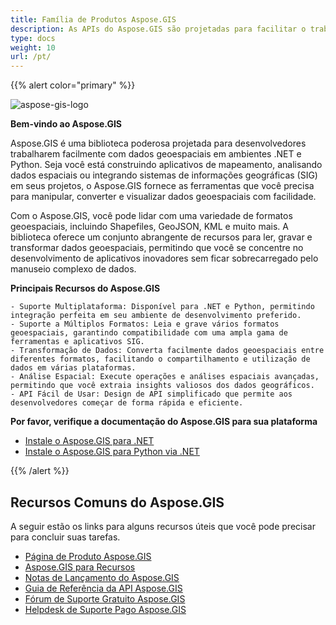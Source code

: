 ```yaml
---
title: Família de Produtos Aspose.GIS
description: As APIs do Aspose.GIS são projetadas para facilitar o trabalho dos desenvolvedores com dados geoespaciais armazenados em vários formatos de arquivo. Permite criar, ler, converter dados geográficos e renderizar mapas sem a necessidade de instalar nenhum software GIS adicional. Versões .NET e Python estão disponíveis
type: docs
weight: 10
url: /pt/
---
```


{{% alert color="primary" %}}

![aspose-gis-logo](aspose-gis-for-net_1.png)

**Bem-vindo ao Aspose.GIS**

Aspose.GIS é uma biblioteca poderosa projetada para desenvolvedores trabalharem facilmente com dados geoespaciais em ambientes .NET e Python. Seja você está construindo aplicativos de mapeamento, analisando dados espaciais ou integrando sistemas de informações geográficas (SIG) em seus projetos, o Aspose.GIS fornece as ferramentas que você precisa para manipular, converter e visualizar dados geoespaciais com facilidade.

Com o Aspose.GIS, você pode lidar com uma variedade de formatos geoespaciais, incluindo Shapefiles, GeoJSON, KML e muito mais. A biblioteca oferece um conjunto abrangente de recursos para ler, gravar e transformar dados geoespaciais, permitindo que você se concentre no desenvolvimento de aplicativos inovadores sem ficar sobrecarregado pelo manuseio complexo de dados.

**Principais Recursos do Aspose.GIS**

    - Suporte Multiplataforma: Disponível para .NET e Python, permitindo integração perfeita em seu ambiente de desenvolvimento preferido.
    - Suporte a Múltiplos Formatos: Leia e grave vários formatos geoespaciais, garantindo compatibilidade com uma ampla gama de ferramentas e aplicativos SIG.
    - Transformação de Dados: Converta facilmente dados geoespaciais entre diferentes formatos, facilitando o compartilhamento e utilização de dados em várias plataformas.
    - Análise Espacial: Execute operações e análises espaciais avançadas, permitindo que você extraia insights valiosos dos dados geográficos.
    - API Fácil de Usar: Design de API simplificado que permite aos desenvolvedores começar de forma rápida e eficiente.

**Por favor, verifique a documentação do Aspose.GIS para sua plataforma**

- [Instale o Aspose.GIS para .NET](/pt/net/)
- [Instale o Aspose.GIS para Python via .NET](/pt/python-net/)

{{% /alert %}}

## **Recursos Comuns do Aspose.GIS**

A seguir estão os links para alguns recursos úteis que você pode precisar para concluir suas tarefas.

- [Página de Produto Aspose.GIS](https://products.aspose.com/gis/)
- [Aspose.GIS para Recursos](/pt/gis/net/features/)
- [Notas de Lançamento do Aspose.GIS](https://releases.aspose.com/gis/)
- [Guia de Referência da API Aspose.GIS](https://reference.aspose.com/gis)
- [Fórum de Suporte Gratuito Aspose.GIS](https://forum.aspose.com/c/gis/33)
- [Helpdesk de Suporte Pago Aspose.GIS](https://helpdesk.aspose.com/)
